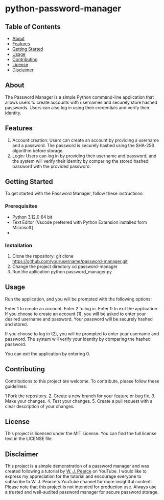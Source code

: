 # python-password-manager

## Table of Contents

- [About](#about)
- [Features](#features)
- [Getting Started](#getting-started)
- [Usage](#usage)
- [Contributing](#contributing)
- [License](#license)
- [Disclaimer](#disclaimer)

## About
The Password Manager is a simple Python command-line application that allows users to create accounts with usernames and securely store hashed passwords. Users can also log in using their credentials and verify their identity.

## Features
1. Account creation: Users can create an account by providing a username and a password. The password is securely hashed using the SHA-256 algorithm before storage.
2. Login: Users can log in by providing their username and password, and the system will verify their identity by comparing the stored hashed password with the provided password.

## Getting Started
To get started with the Password Manager, follow these instructions:

### Prerequisites
- Python 3.12.0 64 bit
- Text Editor [Vscode preferred with Python Extension installed form Microsoft]
- 
  
### Installation
1. Clone the repository:
   git clone https://github.com/yourusername/password-manager.git
2. Change the project directory
   cd password-manager
3. Run the apllication
   python password_manager.py

## Usage
Run the application, and you will be prompted with the following options:

Enter 1 to create an account.
Enter 2 to log in.
Enter 0 to exit the application.
If you choose to create an account (1), you will be asked to enter your desired username and password. Your password will be securely hashed and stored.

If you choose to log in (2), you will be prompted to enter your username and password. The system will verify your identity by comparing the hashed password.

You can exit the application by entering 0.

## Contributing
Contributions to this project are welcome. To contribute, please follow these guidelines:

1 Fork the repository.
2. Create a new branch for your feature or bug fix.
3. Make your changes.
4. Test your changes.
5. Create a pull request with a clear description of your changes.

## License
This project is licensed under the MIT License. You can find the full license text in the LICENSE file.

## Disclaimer
This project is a simple demonstration of a password manager and was created following a tutorial by [W. J. Pearce](https://www.youtube.com/watch?v=tbhYxd2sfAE&t=2s) on YouTube. I would like to express my appreciation for the tutorial and encourage everyone to subscribe to W. J. Pearce's YouTube channel for more insightful content.
Please note that this project is not intended for production use. Always use a trusted and well-audited password manager for secure password storage.

